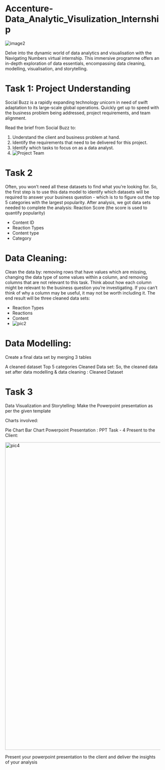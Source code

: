 # Accenture-Data_Analytic_Visulization_Internship 

![image2](https://github.com/Tayyba27/Accenture-Data_Analytic-Visulization-Internship/assets/100337978/47f4bd16-393f-4c9a-aa61-e209fedc91ab)

                                                      
Delve into the dynamic world of data analytics and visualisation with the Navigating Numbers virtual internship.
This immersive programme offers an in-depth exploration of data essentials, encompassing data cleaning, modelling, visualisation, and storytelling.

# Task 1: Project Understanding
Social Buzz is a rapidly expanding technology unicorn in need of swift adaptation to its large-scale global operations.
Quickly get up to speed with the business problem being addressed, project requirements, and team alignment.

Read the brief from Social Buzz to:

1) Understand the client and business problem at hand.
2) Identify the requirements that need to be delivered for this project.
3) Identify which tasks to focus on as a data analyst.
4) 
   ![Project Team](https://github.com/Tayyba27/Accenture-Data_Analytic-Visulization-Internship/assets/100337978/3e219c3e-11f7-410d-98d5-3650d414d1ad)


# Task 2
Often, you won’t need all these datasets to find what you’re looking for.
So, the first step is to use this data model to identify which datasets will be required to answer your business question - which is to to figure out the top 5 categories with the largest popularity.
After analysis, we got data sets needed to complete the analysis:
Reaction Score (the score is used to quantify popularity)
- Content ID
- Reaction Types
- Content type
- Category
# Data Cleaning:
Clean the data by:
removing rows that have values which are missing,
changing the data type of some values within a column, and
removing columns that are not relevant to this task.
Think about how each column might be relevant to the business question you’re investigating. If you can’t think of why a column may be useful, it may not be worth including it.
The end result will be three cleaned data sets:

- Reaction Types
- Reactions
- Content
- 
  ![pic2](https://github.com/Tayyba27/CODSOFT/assets/100337978/dc9c7d9c-cc7d-46c1-933f-de881bed36ae)
  
# Data Modelling:
Create a final data set by merging 3 tables

A cleaned dataset
Top 5 categories
Cleaned Data set:
So, the cleaned data set after data modelling & data cleaning : Cleaned Dataset

# Task 3
Data Visualization and Storytelling:
Make the Powerpoint presentation as per the given template

Charts involved:

Pie Chart
Bar Chart
Powerpoint Presentation : PPT
Task - 4
Present to the Client:

<img width="996" alt="pic4" src="https://github.com/Tayyba27/Accenture-Data_Analytic-Visulization-Internship/assets/100337978/2b9053c0-fc55-42a3-986c-055e5ca6c862">


Present your powerpoint presentation to the client and deliver the insights of your analysis

